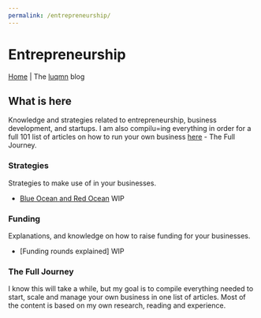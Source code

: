 ```yaml
---
permalink: /entrepreneurship/
---
```


# Entrepreneurship

[Home](../index.md) | The [luqmn](https://github.com/theluqmn) blog

## What is here

Knowledge and strategies related to entrepreneurship, business development, and startups. I am also compilu=ing everything in order for a full 101 list of articles on how to run your own business [here](#the-full-journey) - The Full Journey.

### Strategies

Strategies to make use of in your businesses.

- [Blue Ocean and Red Ocean](https://theluqmn.github.io/blog/entrepreneurship/blue-ocean-and-red-ocean/) WIP

### Funding

Explanations, and knowledge on how to raise funding for your businesses.

- [Funding rounds explained] WIP

### The Full Journey

I know this will take a while, but my goal is to compile everything needed to start, scale and manage your own business in one list of articles. Most of the content is based on my own research, reading and experience.
